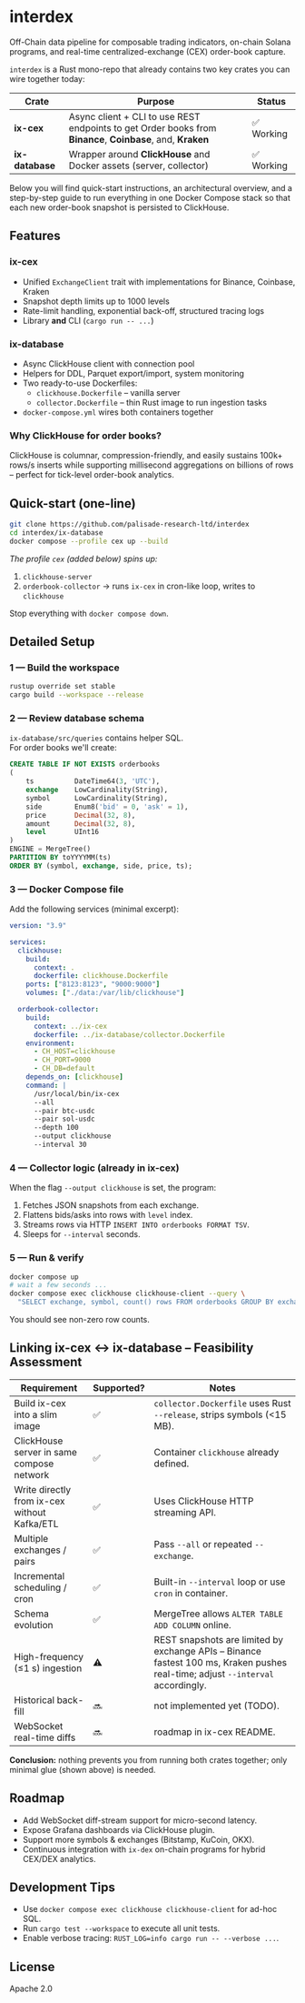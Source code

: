 # interdex

Off-Chain data pipeline for composable trading indicators, on-chain Solana programs, and real-time centralized-exchange (CEX) order-book capture.

`interdex` is a Rust mono-repo that already contains two key crates you can wire together today:

|  Crate             |  Purpose                                                         |  Status  |
|--------------------|------------------------------------------------------------------|----------|
|  **ix-cex**        | Async client + CLI to use REST endpoints to get Order books from **Binance**, **Coinbase**, and, **Kraken** | ✅  Working |
|  **ix-database**   | Wrapper around **ClickHouse** and Docker assets (server, collector) | ✅  Working |

Below you will find quick-start instructions, an architectural overview, and a step-by-step guide to run everything in one Docker Compose stack so that each new order-book snapshot is persisted to ClickHouse.

## Features

### ix-cex

* Unified `ExchangeClient` trait with implementations for Binance, Coinbase, Kraken  
* Snapshot depth limits up to 1000 levels  
* Rate-limit handling, exponential back-off, structured tracing logs  
* Library **and** CLI (`cargo run -- ...`)  

### ix-database

* Async ClickHouse client with connection pool  
* Helpers for DDL, Parquet export/import, system monitoring  
* Two ready-to-use Dockerfiles:  
  * `clickhouse.Dockerfile` – vanilla server  
  * `collector.Dockerfile` – thin Rust image to run ingestion tasks  
* `docker-compose.yml` wires both containers together

### Why ClickHouse for order books?

ClickHouse is columnar, compression-friendly, and easily sustains 100k+ rows/s inserts while supporting millisecond aggregations on billions of rows – perfect for tick-level order-book analytics.

## Quick-start (one-line)

```bash
git clone https://github.com/palisade-research-ltd/interdex
cd interdex/ix-database
docker compose --profile cex up --build
```

*The profile `cex` (added below) spins up:*

1. `clickhouse-server`
2. `orderbook-collector` → runs `ix-cex` in cron-like loop, writes to `clickhouse`

Stop everything with `docker compose down`.

## Detailed Setup

### 1 — Build the workspace

```bash
rustup override set stable
cargo build --workspace --release
```

### 2 — Review database schema

`ix-database/src/queries` contains helper SQL.  
For order books we'll create:

```sql
CREATE TABLE IF NOT EXISTS orderbooks
(
    ts          DateTime64(3, 'UTC'),
    exchange    LowCardinality(String),
    symbol      LowCardinality(String),
    side        Enum8('bid' = 0, 'ask' = 1),
    price       Decimal(32, 8),
    amount      Decimal(32, 8),
    level       UInt16
)
ENGINE = MergeTree()
PARTITION BY toYYYYMM(ts)
ORDER BY (symbol, exchange, side, price, ts);
```

### 3 — Docker Compose file

Add the following services (minimal excerpt):

```yaml
version: "3.9"

services:
  clickhouse:
    build:
      context: .
      dockerfile: clickhouse.Dockerfile
    ports: ["8123:8123", "9000:9000"]
    volumes: ["./data:/var/lib/clickhouse"]

  orderbook-collector:
    build:
      context: ../ix-cex
      dockerfile: ../ix-database/collector.Dockerfile
    environment:
      - CH_HOST=clickhouse
      - CH_PORT=9000
      - CH_DB=default
    depends_on: [clickhouse]
    command: |
      /usr/local/bin/ix-cex
      --all
      --pair btc-usdc
      --pair sol-usdc
      --depth 100
      --output clickhouse
      --interval 30
```

### 4 — Collector logic (already in ix-cex)

When the flag `--output clickhouse` is set, the program:

1. Fetches JSON snapshots from each exchange.  
2. Flattens bids/asks into rows with `level` index.  
3. Streams rows via HTTP `INSERT INTO orderbooks FORMAT TSV`.  
4. Sleeps for `--interval` seconds.

### 5 — Run & verify

```bash
docker compose up
# wait a few seconds ...
docker compose exec clickhouse clickhouse-client --query \
  "SELECT exchange, symbol, count() rows FROM orderbooks GROUP BY exchange, symbol;"
```

You should see non-zero row counts.

## Linking ix-cex ↔ ix-database – Feasibility Assessment

| Requirement                                               | Supported? | Notes |
|-----------------------------------------------------------|------------|-------|
| Build ix-cex into a slim image                            | ✅          | `collector.Dockerfile` uses Rust `--release`, strips symbols (<15 MB). |
| ClickHouse server in same compose network                 | ✅          | Container `clickhouse` already defined. |
| Write directly from ix-cex without Kafka/ETL              | ✅          | Uses ClickHouse HTTP streaming API. |
| Multiple exchanges / pairs                                | ✅          | Pass `--all` or repeated `--exchange`. |
| Incremental scheduling / cron                             | ✅          | Built-in `--interval` loop or use `cron` in container. |
| Schema evolution                                          | ✅          | MergeTree allows `ALTER TABLE ADD COLUMN` online. |
| High-frequency (≤1 s) ingestion                           | ⚠️          | REST snapshots are limited by exchange APIs – Binance fastest 100 ms, Kraken pushes real-time; adjust `--interval` accordingly. |
| Historical back-fill                                      | 🔜         | not implemented yet (TODO). |
| WebSocket real-time diffs                                 | 🔜         | roadmap in ix-cex README. |

**Conclusion:** nothing prevents you from running both crates together; only minimal glue (shown above) is needed.

## Roadmap

* Add WebSocket diff-stream support for micro-second latency.  
* Expose Grafana dashboards via ClickHouse plugin.  
* Support more symbols & exchanges (Bitstamp, KuCoin, OKX).  
* Continuous integration with `ix-dex` on-chain programs for hybrid CEX/DEX analytics.

## Development Tips

* Use `docker compose exec clickhouse clickhouse-client` for ad-hoc SQL.  
* Run `cargo test --workspace` to execute all unit tests.  
* Enable verbose tracing: `RUST_LOG=info cargo run -- --verbose ...`.

## License

Apache 2.0

